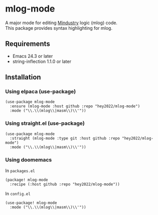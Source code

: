 # mlog-mode

A major mode for editing [Mindustry](https://mindustrygame.github.io) logic (mlog) code.  
This package provides syntax highlighting for mlog.

## Requirements

- Emacs 24.3 or later
- string-inflection 1.1.0 or later

## Installation

### Using elpaca (use-package)

``` emacs-lisp
(use-package mlog-mode
  :ensure (mlog-mode :host github :repo "hey2022/mlog-mode")
  :mode ("\\.\\(mlog\\|masm\\)\\'"))
```

### Using straight.el (use-package)

``` emacs-lisp
(use-package mlog-mode
  :straight (mlog-mode :type git :host github :repo "hey2022/mlog-mode")
  :mode ("\\.\\(mlog\\|masm\\)\\'"))
```

### Using doomemacs

In `packages.el`

``` emacs-lisp
(package! mlog-mode
  :recipe (:host github :repo "hey2022/mlog-mode"))
```

In `config.el`

``` emacs-lisp
(use-package! mlog-mode
  :mode ("\\.\\(mlog\\|masm\\)\\'"))
```
